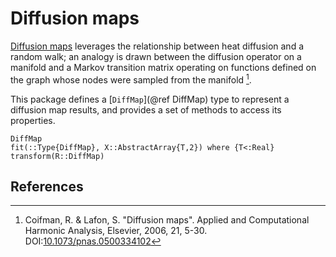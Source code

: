 # Diffusion maps


[Diffusion maps](http://en.wikipedia.org/wiki/Diffusion_map) leverages the relationship between heat diffusion and a random walk; an analogy is drawn between the diffusion operator on a manifold and a Markov transition matrix operating on functions defined on the graph whose nodes were sampled from the manifold [^1].

This package defines a [`DiffMap`](@ref DiffMap) type to represent a diffusion map results, and provides a set of methods to access its properties.

```@docs
DiffMap
fit(::Type{DiffMap}, X::AbstractArray{T,2}) where {T<:Real}
transform(R::DiffMap)
```

## References

[^1]: Coifman, R. & Lafon, S. "Diffusion maps". Applied and Computational Harmonic Analysis, Elsevier, 2006, 21, 5-30. DOI:[10.1073/pnas.0500334102](http://dx.doi.org/doi:10.1073/pnas.0500334102)